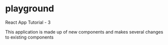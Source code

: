 # playground
React App Tutorial - 3

This application is made up of new components
and makes several changes to existing components
